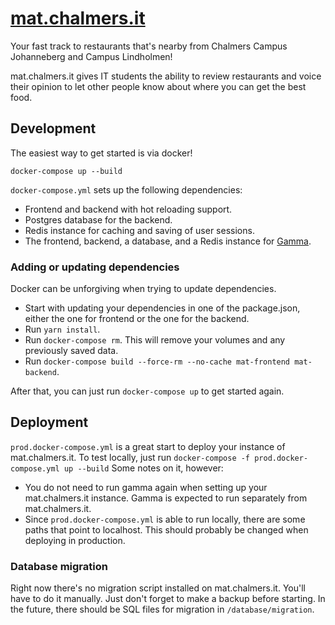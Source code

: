 # [mat.chalmers.it](https://mat.chalmers.it)

Your fast track to restaurants that's nearby from Chalmers Campus Johanneberg and Campus Lindholmen!

mat.chalmers.it gives IT students the ability to review restaurants and voice their opinion to let other people know about where you can get the best food. 

## Development

The easiest way to get started is via docker!

`docker-compose up --build`

`docker-compose.yml` sets up the following dependencies:

* Frontend and backend with hot reloading support.
* Postgres database for the backend.
* Redis instance for caching and saving of user sessions.
* The frontend, backend, a database, and a Redis instance for [Gamma](https://github.com/cthit/gamma).

### Adding or updating dependencies

Docker can be unforgiving when trying to update dependencies. 

* Start with updating your dependencies in one of the package.json, either the one for frontend or the one for the backend.
* Run `yarn install`.
* Run `docker-compose rm`. This will remove your volumes and any previously saved data.
* Run `docker-compose build --force-rm --no-cache mat-frontend mat-backend`.

After that, you can just run `docker-compose up` to get started again.

## Deployment

`prod.docker-compose.yml` is a great start to deploy your instance of mat.chalmers.it. To test locally, just run `docker-compose -f prod.docker-compose.yml up --build` Some notes on it, however:

* You do not need to run gamma again when setting up your mat.chalmers.it instance. Gamma is expected to run separately from mat.chalmers.it. 
* Since `prod.docker-compose.yml` is able to run locally, there are some paths that point to localhost. This should probably be changed when deploying in production.

### Database migration 

Right now there's no migration script installed on mat.chalmers.it. You'll have to do it manually. Just don't forget to make a backup before starting. In the future, there should be SQL files for migration in `/database/migration`. 
